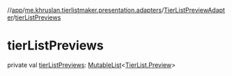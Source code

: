 //[app](../../../index.md)/[me.khruslan.tierlistmaker.presentation.adapters](../index.md)/[TierListPreviewAdapter](index.md)/[tierListPreviews](tier-list-previews.md)

# tierListPreviews

private val [tierListPreviews](tier-list-previews.md): [MutableList](https://kotlinlang.org/api/latest/jvm/stdlib/kotlin.collections/-mutable-list/index.html)&lt;[TierList.Preview](../../me.khruslan.tierlistmaker.data.models.tierlist/-tier-list/-preview/index.md)&gt;
